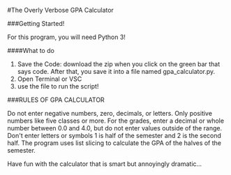 #The Overly Verbose GPA Calculator

###Getting Started!

For this program, you will need Python 3! 

####What to do
1. Save the Code: download the zip when you click on the green bar that says code. After that, you save it into a file named gpa_calculator.py.
2. Open Terminal or VSC
3. use the file to run the script!

###RULES OF GPA CALCULATOR

Do not enter negative numbers, zero, decimals, or letters. Only positive numbers like five classes or more.
For the grades, enter  a decimal or whole number between 0.0 and 4.0, but do not enter values outside of the range.
Don't enter letters or symbols
1 is half of the semester and 2 is the second half. The program uses list slicing to calculate the GPA of the halves of the semester.

Have fun with the calculator that is smart but annoyingly dramatic...
